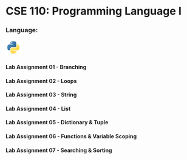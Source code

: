 # CSE 110: Programming Language I

<h3 align="left">Language:</h3>
<p align="left"> <a href="https://www.python.org" target="_blank" rel="noreferrer"> <img src="https://raw.githubusercontent.com/devicons/devicon/master/icons/python/python-original.svg" alt="python" width="40" height="40"/> </a> </p>

#### Lab Assignment 01 - Branching

#### Lab Assignment 02 - Loops

#### Lab Assignment 03 - String

#### Lab Assignment 04 - List

#### Lab Assignment 05 - Dictionary & Tuple

#### Lab Assignment 06 - Functions & Variable Scoping

#### Lab Assignment 07 - Searching & Sorting
